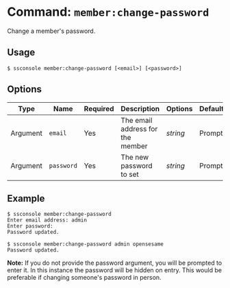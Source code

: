 # Command: `member:change-password`

Change a member's password.
## Usage

```shell
$ ssconsole member:change-password [<email>] [<password>]
```

## Options

| Type | Name | Required | Description | Options | Default |
| --- | --- | --- | --- | --- | --- |
| Argument | `email` | Yes | The email address for the member | _string_ | Prompt |
| Argument | `password` | Yes | The new password to set | _string_ | Prompt |

## Example

```
$ ssconsole member:change-password
Enter email address: admin
Enter password:
Password updated.
```

```
$ ssconsole member:change-password admin opensesame
Password updated.
```

**Note:** If you do not provide the password argument, you will be prompted to enter it. In this instance the password will be hidden on entry. This would be preferable if changing someone's password in person.

